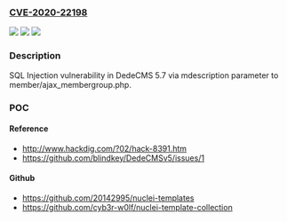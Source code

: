 ### [CVE-2020-22198](https://cve.mitre.org/cgi-bin/cvename.cgi?name=CVE-2020-22198)
![](https://img.shields.io/static/v1?label=Product&message=n%2Fa&color=blue)
![](https://img.shields.io/static/v1?label=Version&message=n%2Fa&color=blue)
![](https://img.shields.io/static/v1?label=Vulnerability&message=n%2Fa&color=brighgreen)

### Description

SQL Injection vulnerability in DedeCMS 5.7 via mdescription parameter to member/ajax_membergroup.php.

### POC

#### Reference
- http://www.hackdig.com/?02/hack-8391.htm
- https://github.com/blindkey/DedeCMSv5/issues/1

#### Github
- https://github.com/20142995/nuclei-templates
- https://github.com/cyb3r-w0lf/nuclei-template-collection

